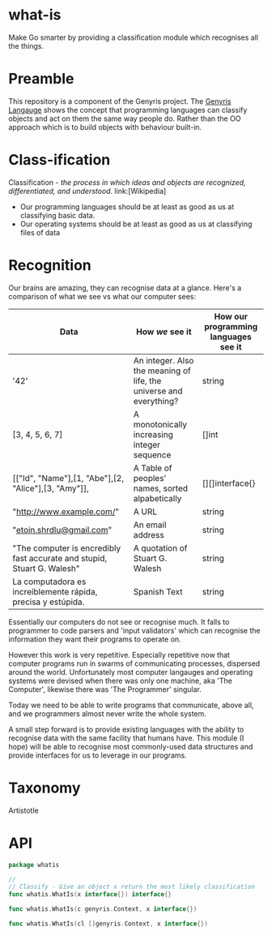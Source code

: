 # what-is
Make Go smarter by providing a classification module which recognises all the things.

# Preamble

This repository is a component of the Genyris project. The [Genyris Langauge](https://github.com/birchb1024/genyris) shows the concept that programming languages can classify objects and act on them the same way people do. Rather than the OO approach which is to build objects with behaviour built-in.

# Class-ification

  Classification - _the process in which ideas and objects are recognized, differentiated, and understood._ link:[Wikipedia]

* Our programming languages should be at least as good as us at
classifying basic data.
* Our operating systems should be at least as good as us at classifying
files of data

# Recognition

Our brains are amazing, they can recognise data at a glance. Here's a comparison of what we see vs what our computer sees:

|Data| How _we_ see it | How our programming languages see it|
|--|--|--|
|'42'|An integer. Also the meaning of life, the universe and everything?|string|
|[3, 4, 5, 6, 7]|A monotonically increasing integer sequence|[]int|
|[["Id", "Name"],[1, "Abe"],[2, "Alice"],[3, "Amy"]],|A Table of peoples' names, sorted alpabetically|[][]interface{}|
|"http://www.example.com/"| A URL | string |
|"etoin.shrdlu@gmail.com" | An email address | string|
|"The computer is encredibly fast accurate and stupid, Stuart G. Walesh"| A quotation of Stuart G. Walesh | string|
|La computadora es increíblemente rápida, precisa y estúpida.|Spanish Text|string|

Essentially our computers do not see or recognise much. It falls to programmer to code parsers and 'input validators' which can recognise the information they want their programs to operate on.

However this work is very repetitive. Especially repetitive now that computer programs run in swarms of communicating processes, dispersed around the world. Unfortunately most computer langauges and operating systems were devised when there was only one machine, aka 'The Computer', likewise there was 'The Programmer' singular. 

Today we need to be able to write programs that communicate, above all, and we programmers almost never write the whole system.

A small step forward is to provide existing languages with the ability to recognise data with the same facility that humans have. This module (I hope) will be able to recognise most commonly-used data structures and provide interfaces for us to leverage in our programs.

# Taxonomy

Artistotle 

# API

```Go
package whatis

//
// Classify - Give an object x return the most likely classification 
func whatis.WhatIs(x interface{}) interface{}

func whatis.WhatIs(c genyris.Context, x interface{})

func whatis.WhatIs(cl []genyris.Context, x interface{})
```





